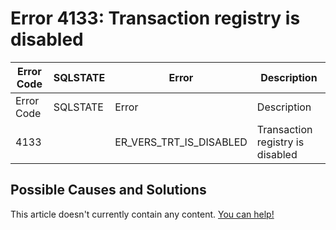 
# Error 4133: Transaction registry is disabled


| Error Code | SQLSTATE | Error | Description |
| --- | --- | --- | --- |
| Error Code | SQLSTATE | Error | Description |
| 4133 |  | ER_VERS_TRT_IS_DISABLED | Transaction registry is disabled |




## Possible Causes and Solutions


This article doesn't currently contain any content. [You can help!](/kb/en/writing-and-editing-knowledge-base-articles/)

